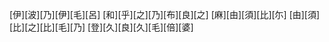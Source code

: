[伊][波][乃][伊][毛][呂] [和][乎][之][乃][布][良][之] [麻][由][須][比][尓] [由][須][比][之][比][毛][乃] [登][久][良][久][毛][倍][婆]
